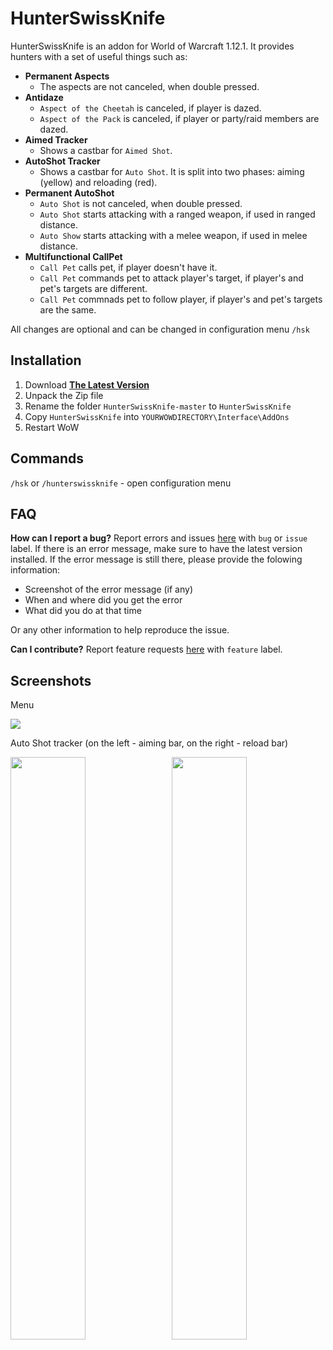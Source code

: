 # HunterSwissKnife

HunterSwissKnife is an addon for World of Warcraft 1.12.1.
It provides hunters with a set of useful things such as:
- **Permanent Aspects**
  - The aspects are not canceled, when double pressed.
- **Antidaze**
  - `Aspect of the Cheetah` is canceled, if player is dazed.
  - `Aspect of the Pack` is canceled, if player or party/raid members are dazed.
- **Aimed Tracker**
  - Shows a castbar for `Aimed Shot`.
- **AutoShot Tracker**
  - Shows a castbar for `Auto Shot`. It is split into two phases: aiming (yellow) and reloading (red).
- **Permanent AutoShot**
  - `Auto Shot` is not canceled, when double pressed.
  - `Auto Shot` starts attacking with a ranged weapon, if used in ranged distance.
  - `Auto Show` starts attacking with a melee weapon, if used in melee distance.
- **Multifunctional CallPet**
  - `Call Pet` calls pet, if player doesn't have it.
  - `Call Pet` commands pet to attack player's target, if player's and pet's targets are different.
  - `Call Pet` commnads pet to follow player, if player's and pet's targets are the same.

All changes are optional and can be changed in configuration menu `/hsk`

## Installation

1. Download **[The Latest Version](https://github.com/sonitusv/HunterSwissKnife/archive/master.zip)**
2. Unpack the Zip file
3. Rename the folder `HunterSwissKnife-master` to `HunterSwissKnife`
4. Copy `HunterSwissKnife` into `YOURWOWDIRECTORY\Interface\AddOns`
5. Restart WoW

## Commands

`/hsk` or `/hunterswissknife` - open configuration menu


## FAQ
**How can I report a bug?** 
Report errors and issues [here](https://github.com/sonitusv/HunterSwissKnife/issues) with `bug` or `issue` label.
If there is an error message, make sure to have the latest version installed.
If the error message is still there, please provide the folowing information:
- Screenshot of the error message (if any)
- When and where did you get the error
- What did you do at that time

Or any other information to help reproduce the issue.

**Can I contribute?**
Report feature requests [here](https://github.com/sonitusv/HunterSwissKnife/issues) with `feature` label.

## Screenshots

Menu

<img src="https://raw.githubusercontent.com/sonitusv/HunterSwissKnife/screenshots/Screenshots/menu.jpg">

Auto Shot tracker (on the left - aiming bar, on the right - reload bar)

<img src="https://raw.githubusercontent.com/sonitusv/HunterSwissKnife/screenshots/Screenshots/autoshot-2.jpg" align="right" width="48.87%">
<img src="https://raw.githubusercontent.com/sonitusv/HunterSwissKnife/screenshots/Screenshots/autoshot-1.jpg" width="48.87%">
